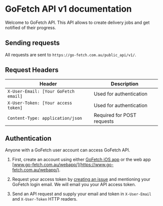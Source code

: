 # GoFetch API v1 documentation

Welcome to GoFetch API. This API allows to create delivery jobs and get notified of their progress.

## Sending requests

All requests are sent to `https://go-fetch.com.au/public_api/v1/`.

## Request Headers

| Header | Description |
| --- | --- |
| `X-User-Email: [Your GoFetch email]` | Used for authentication |
| `X-User-Token: [Your access token]` | Used for authentication |
| `Content-Type: application/json` | Required for POST requests |

## Authentication

Anyone with a GoFetch user account can access GoFetch API.

1. First, create an account using either [GoFetch iOS app](https://itunes.apple.com/au/app/gofetch/id1045358128?mt=8) or the web app [www.go-fetch.com.au/webapp/](https://www.go-fetch.com.au/webapp/).

1. Request your access token by [creating an issue](https://github.com/GoFetchDeliveries/api-v1/issues/new) and mentioning your GoFetch login email. We will email you your API access token.

1. Send an API request and supply your email and token in `X-User-Email` and `X-User-Token` HTTP readers.

